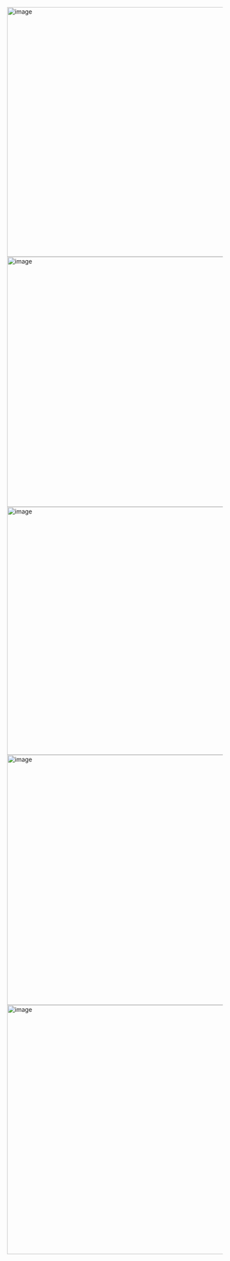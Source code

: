 <img width="582" alt="image" src="https://github.com/TodePond/Windchromac/assets/15892272/974d9a76-5ca4-4e70-ab6f-3c9db1dacae2">
<img width="583" alt="image" src="https://github.com/TodePond/Winchromac/assets/15892272/f965f243-0062-4b63-8faa-f6b19a507b08">
<img width="578" alt="image" src="https://github.com/TodePond/Winchromac/assets/15892272/88a93497-33c9-4012-8a98-d89166ed0dab">
<img width="583" alt="image" src="https://github.com/TodePond/Winchromac/assets/15892272/e0ef3e84-7595-4760-b09c-8bf54b5367b3">

<img width="581" alt="image" src="https://github.com/TodePond/Windchromac/assets/15892272/1a535789-023e-4cc2-8a87-dd1a4df6af8c">
